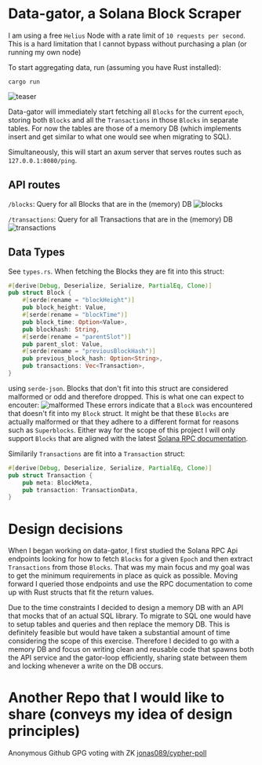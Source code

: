 # Data-gator, a Solana Block Scraper
I am using a free `Helius` Node with a rate limit of `10 requests per second`. This is a hard limitation that I cannot bypass without purchasing a plan (or running my own node)

To start aggregating data, run (assuming you have Rust installed):
```
cargo run
```
![teaser](https://github.com/jonas089/solforge-interview-task/blob/master/resources/teaser.png)

Data-gator will immediately start fetching all `Blocks` for the current `epoch`, storing both `Blocks` and all the `Transactions` in those `Blocks` in separate tables.
For now the tables are those of a memory DB (which implements insert and get similar to what one would see when migrating to SQL).

Simultaneously, this will start an axum server that serves routes such as `127.0.0.1:8080/ping`.

## API routes
`/blocks`: Query for all Blocks that are in the (memory) DB
![blocks](https://github.com/jonas089/solforge-interview-task/blob/master/resources/api-blocks.png)

`/transactions`: Query for all Transactions that are in the (memory) DB
![transactions](https://github.com/jonas089/solforge-interview-task/blob/master/resources/api-transactions.png)

## Data Types
See `types.rs`. When fetching the Blocks they are fit into this struct:

```rust
#[derive(Debug, Deserialize, Serialize, PartialEq, Clone)]
pub struct Block {
    #[serde(rename = "blockHeight")]
    pub block_height: Value,
    #[serde(rename = "blockTime")]
    pub block_time: Option<Value>,
    pub blockhash: String,
    #[serde(rename = "parentSlot")]
    pub parent_slot: Value,
    #[serde(rename = "previousBlockHash")]
    pub previous_block_hash: Option<String>,
    pub transactions: Vec<Transaction>,
}

```
using `serde-json`. Blocks that don't fit into this struct are considered malformed or odd and therefore dropped.
This is what one can expect to encouter:
![malformed](https://github.com/jonas089/solforge-interview-task/blob/master/resources/malformed.png)
These errors indicate that a `Block` was encountered that doesn't fit into my `Block` struct.
It might be that these `Blocks` are actually malformed or that they adhere to a different format for reasons such as 
`Superblocks`. Either way for the scope of this project I will only support `Blocks` that are aligned with the latest [Solana RPC documentation](https://solana.com/docs/rpc/http/getblock).

Similarily `Transactions` are fit into a `Transaction` struct:
```rust
#[derive(Debug, Deserialize, Serialize, PartialEq, Clone)]
pub struct Transaction {
    pub meta: BlockMeta,
    pub transaction: TransactionData,
}
```

# Design decisions
When I began working on data-gator, I first studied the Solana RPC Api endpoints looking for how to fetch `Blocks` for a given `Epoch` and then extract `Transactions` from those `Blocks`.
That was my main focus and my goal was to get the minimum requirements in place as quick as possible. Moving forward I queried those endpoints and use the RPC documentation to come up
with Rust structs that fit the return values.

Due to the time constraints I decided to design a memory DB with an API that mocks that of an actual SQL library. To migrate to SQL one would have to setup tables and queries and then replace the
memory DB. This is definitely feasible but would have taken a substantial amount of time considering the scope of this exercise. Therefore I decided to go with a memory DB and focus on writing clean
and reusable code that spawns both the API service and the gator-loop efficiently, sharing state between them and locking whenever a write on the DB occurs.

# Another Repo that I would like to share (conveys my idea of design principles)
Anonymous Github GPG voting with ZK [jonas089/cypher-poll](https://github.com/jonas089/cypher-poll)


